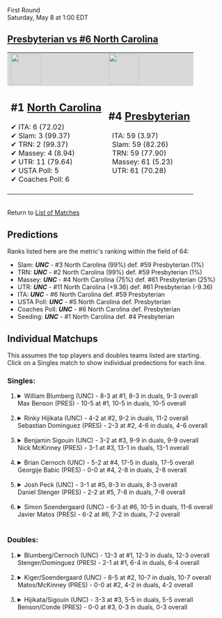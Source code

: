 First Round  
Saturday, May 8 at 1:00 EDT
## [Presbyterian vs #6 North Carolina](https://www.ncaa.com/game/5833393) 

<table>  
<tr style="background-color: #d9d9d9 !important"><td><a href="#"><img src="https://www.ncaa.com/sites/default/files/images/logos/schools/n/north-carolina.70.png" width="70" height="70" /></a></td><td><a href="#"><img src="https://www.ncaa.com/sites/default/files/images/logos/schools/p/presbyterian.70.png" width="70" height="70" /></a></td></tr>
<tr><td>  

<h2>#1 <a href="#">North Carolina</a></h2>  
&#10004; ITA: 6 (72.02)<br>  
&#10004; Slam: 3 (99.37)<br>  
&#10004; TRN: 2 (99.37)<br>  
&#10004; Massey: 4 (8.94)<br>  
&#10004; UTR: 11 (79.64)<br>  
&#10004; USTA Poll: 5<br>  
&#10004; Coaches Poll: 6<br>  
<br>  

</td><td>  

<h2>#4 <a href="#">Presbyterian</a></h2>  
&nbsp; ITA: 59 (3.97)<br>  
&nbsp; Slam: 59 (82.26)<br>  
&nbsp; TRN: 59 (77.90)<br>  
&nbsp; Massey: 61 (5.23)<br>  
&nbsp; UTR: 61 (70.28)<br>  
<br>  

</td></tr></table>  


<br>Return to [List of Matches](../index.md)  

## Predictions  

Ranks listed here are the metric's ranking within the field of 64:  
- Slam: ***UNC*** - #3 North Carolina (99%) def. #59 Presbyterian (1%)  
- TRN: ***UNC*** - #2 North Carolina (99%) def. #59 Presbyterian (1%)  
- Massey: ***UNC*** - #4 North Carolina (75%) def. #61 Presbyterian (25%)  
- UTR: ***UNC*** - #11 North Carolina (+9.36) def. #61 Presbyterian (-9.36)  
- ITA: ***UNC*** - #6 North Carolina def. #59 Presbyterian  
- USTA Poll: ***UNC*** - #5 North Carolina def. Presbyterian  
- Coaches Poll: ***UNC*** - #6 North Carolina def. Presbyterian  
- Seeding: ***UNC*** - #1 North Carolina def. #4 Presbyterian  

## Individual Matchups  
This assumes the top players and doubles teams listed are starting.  
Click on a Singles match to show individual predections for each line.  
### Singles:  

<ol>
<li><details>
<summary markdown="span">William Blumberg (UNC) - 8-3 at #1, 8-3 in duals, 9-3 overall<br>Max Benson (PRES) - 10-5 at #1, 10-5 in duals, 10-5 overall</summary>
<h4>Predictions</h4><ul>
<li>Slam: <b><i>UNC</i></b> - Blumberg (98%) def. Benson (2%)</li>  
<li>TRN: <b><i>UNC</i></b> - Blumberg (99%) def. Benson (1%)</li>  
<li>Massey: <b><i>UNC</i></b> - Blumberg (75%) def. Benson (25%)</li>  
<li>UTR: <b><i>UNC</i></b> - Blumberg (97%) def. Benson (3%)</li>  
<li>ITA: <b><i>UNC</i></b> - Blumberg (21.87) def. Benson (2.12)</li>  
</ul></details>&nbsp;</li>
<li><details>
<summary markdown="span">Rinky Hijikata (UNC) - 4-2 at #2, 9-2 in duals, 11-2 overall<br>Sebastian Dominguez (PRES) - 2-3 at #2, 4-6 in duals, 4-6 overall</summary>
<h4>Predictions</h4><ul>
<li>Slam: <b><i>UNC</i></b> - Hijikata (99%) def. Dominguez (1%)</li>  
<li>TRN: <b><i>UNC</i></b> - Hijikata (99%) def. Dominguez (1%)</li>  
<li>Massey: <b><i>UNC</i></b> - Hijikata (75%) def. Dominguez (25%)</li>  
<li>UTR: <b><i>UNC</i></b> - Hijikata (98%) def. Dominguez (2%)</li>  
<li>ITA: <b><i>UNC</i></b> - Hijikata (27.96) def. Dominguez (0.00)</li>  
</ul></details>&nbsp;</li>
<li><details>
<summary markdown="span">Benjamin Sigouin (UNC) - 3-2 at #3, 9-9 in duals, 9-9 overall<br>Nick McKinney (PRES) - 3-1 at #3, 13-1 in duals, 13-1 overall</summary>
<h4>Predictions</h4><ul>
<li>Slam: <b><i>UNC</i></b> - Sigouin (97%) def. McKinney (3%)</li>  
<li>TRN: <b><i>UNC</i></b> - Sigouin (96%) def. McKinney (4%)</li>  
<li>Massey: <b><i>UNC</i></b> - Sigouin (75%) def. McKinney (25%)</li>  
<li>UTR: <b><i>UNC</i></b> - Sigouin (89%) def. McKinney (11%)</li>  
<li>ITA: <b><i>UNC</i></b> - Sigouin (13.85) def. McKinney (3.59)</li>  
</ul></details>&nbsp;</li>
<li><details>
<summary markdown="span">Brian Cernoch (UNC) - 5-2 at #4, 17-5 in duals, 17-5 overall<br>Georgije Babic (PRES) - 0-0 at #4, 2-8 in duals, 2-8 overall</summary>
<h4>Predictions</h4><ul>
<li>Slam: <b><i>UNC</i></b> - Cernoch (99%) def. Babic (1%)</li>  
<li>TRN: <b><i>UNC</i></b> - Cernoch (99%) def. Babic (1%)</li>  
<li>Massey: <b><i>UNC</i></b> - Cernoch (75%) def. Babic (25%)</li>  
<li>UTR: <b><i>UNC</i></b> - Cernoch (99%) def. Babic (1%)</li>  
<li>ITA: <b><i>UNC</i></b> - Cernoch (12.67) def. Babic (0.00)</li>  
</ul></details>&nbsp;</li>
<li><details>
<summary markdown="span">Josh Peck (UNC) - 3-1 at #5, 8-3 in duals, 8-3 overall<br>Daniel Stenger (PRES) - 2-2 at #5, 7-8 in duals, 7-8 overall</summary>
<h4>Predictions</h4><ul>
<li>Slam: <b><i>UNC</i></b> - Peck (98%) def. Stenger (2%)</li>  
<li>TRN: <b><i>UNC</i></b> - Peck (99%) def. Stenger (1%)</li>  
<li>Massey: <b><i>UNC</i></b> - Peck (75%) def. Stenger (25%)</li>  
<li>UTR: <b><i>UNC</i></b> - Peck (98%) def. Stenger (2%)</li>  
<li>ITA: <b><i>UNC</i></b> - Peck (4.29) def. Stenger (1.37)</li>  
</ul></details>&nbsp;</li>
<li><details>
<summary markdown="span">Simon Soendergaard (UNC) - 6-3 at #6, 10-5 in duals, 11-6 overall<br>Javier Matos (PRES) - 6-2 at #6, 7-2 in duals, 7-2 overall</summary>
<h4>Predictions</h4><ul>
<li>Slam: <b><i>UNC</i></b> - Soendergaard (98%) def. Matos (2%)</li>  
<li>TRN: <b><i>UNC</i></b> - Soendergaard (99%) def. Matos (1%)</li>  
<li>Massey: <b><i>UNC</i></b> - Soendergaard (75%) def. Matos (25%)</li>  
<li>UTR: <b><i>UNC</i></b> - Soendergaard (95%) def. Matos (5%)</li>  
<li>ITA: <b><i>UNC</i></b> - Soendergaard (3.62) def. Matos (2.56)</li>  
</ul></details>&nbsp;</li>
</ol>

### Doubles:  

<ol>
<li><details>
<summary markdown="span">Blumberg/Cernoch (UNC) - 12-3 at #1, 12-3 in duals, 12-3 overall<br>Stenger/Dominguez (PRES) - 2-1 at #1, 6-4 in duals, 6-4 overall</summary>
We don't have any metrics for doubles matches</details>&nbsp;</li>
<li><details>
<summary markdown="span">Kiger/Soendergaard (UNC) - 8-5 at #2, 10-7 in duals, 10-7 overall<br>Matos/McKinney (PRES) - 0-0 at #2, 4-2 in duals, 4-2 overall</summary>
We don't have any metrics for doubles matches</details>&nbsp;</li>
<li><details>
<summary markdown="span">Hijikata/Sigouin (UNC) - 3-3 at #3, 5-5 in duals, 5-5 overall<br>Benson/Conde (PRES) - 0-0 at #3, 0-3 in duals, 0-3 overall</summary>
We don't have any metrics for doubles matches</details>&nbsp;</li>
</ol>